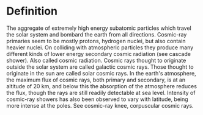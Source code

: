 # Definition

The aggregate of extremely high energy subatomic particles which travel
the solar system and bombard the earth from all directions. Cosmic-ray
primaries seem to be mostly protons, hydrogen nuclei, but also contain
heavier nuclei. On colliding with atmospheric particles they produce
many different kinds of lower energy secondary cosmic radiation (see
cascade shower). Also called cosmic radiation. Cosmic rays thought to
originate outside the solar system are called galactic cosmic rays.
Those thought to originate in the sun are called solar cosmic rays. In
the earth's atmosphere, the maximum flux of cosmic rays, both primary
and secondary, is at an altitude of 20 km, and below this the absorption
of the atmosphere reduces the flux, though the rays are still readily
detectable at sea level. Intensity of cosmic-ray showers has also been
observed to vary with latitude, being more intense at the poles. See
cosmic-ray knee, corpuscular cosmic rays.
